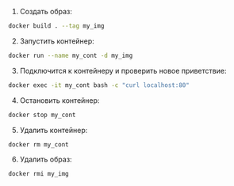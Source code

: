 1. Создать образ:
```bash
docker build . --tag my_img
```

2. Запустить контейнер:
```bash
docker run --name my_cont -d my_img 
```

3. Подключится к контейнеру и проверить новое приветствие:

```bash
docker exec -it my_cont bash -c "curl localhost:80"
```

4. Остановить контейнер:

```bash
docker stop my_cont
```

5. Удалить контейнер:

```bash
docker rm my_cont
```

6. Удалить образ:
```bash
docker rmi my_img 
```